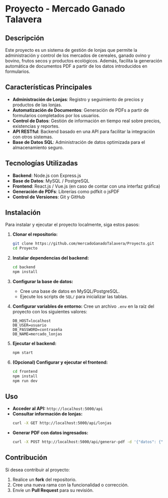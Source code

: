 # Proyecto - Mercado Ganado Talavera

## Descripción

Este proyecto es un sistema de gestión de lonjas que permite la administración y control de los mercados de cereales, ganado ovino y bovino, frutos secos y productos ecológicos. Además, facilita la generación automática de documentos PDF a partir de los datos introducidos en formularios.

## Características Principales

- **Administración de Lonjas**: Registro y seguimiento de precios y productos de las lonjas.
- **Automatización de Documentos**: Generación de PDFs a partir de formularios completados por los usuarios.
- **Control de Datos**: Gestión de información en tiempo real sobre precios, existencias y reportes.
- **API RESTful**: Backend basado en una API para facilitar la integración con otros sistemas.
- **Base de Datos SQL**: Administración de datos optimizada para el almacenamiento seguro.

## Tecnologías Utilizadas

- **Backend**: Node.js con Express.js
- **Base de Datos**: MySQL / PostgreSQL
- **Frontend**: React.js / Vue.js (en caso de contar con una interfaz gráfica)
- **Generación de PDFs**: Librerías como pdfkit o jsPDF
- **Control de Versiones**: Git y GitHub

## Instalación

Para instalar y ejecutar el proyecto localmente, siga estos pasos:

1. **Clonar el repositorio:**
   ```sh
   git clone https://github.com/mercadoGanadoTalavera/Proyecto.git
   cd Proyecto
   ```

2. **Instalar dependencias del backend:**
   ```sh
   cd backend
   npm install
   ```

3. **Configurar la base de datos:**
   - Cree una base de datos en MySQL/PostgreSQL.
   - Ejecute los scripts de `SQL/` para inicializar las tablas.

4. **Configurar variables de entorno:**
   Cree un archivo `.env` en la raíz del proyecto con los siguientes valores:
   ```env
   DB_HOST=localhost
   DB_USER=usuario
   DB_PASSWORD=contraseña
   DB_NAME=mercado_lonjas
   ```

5. **Ejecutar el backend:**
   ```sh
   npm start
   ```

6. **(Opcional) Configurar y ejecutar el frontend:**
   ```sh
   cd frontend
   npm install
   npm run dev
   ```

## Uso

- **Acceder al API:** `http://localhost:5000/api`
- **Consultar información de lonjas:**
  ```sh
  curl -X GET http://localhost:5000/api/lonjas
  ```
- **Generar PDF con datos ingresados:**
  ```sh
  curl -X POST http://localhost:5000/api/generar-pdf -d '{"datos": {"producto": "Trigo", "precio": 200}}'
  ```

## Contribución

Si desea contribuir al proyecto:
1. Realice un **fork** del repositorio.
2. Cree una nueva rama con la funcionalidad o corrección.
3. Envíe un **Pull Request** para su revisión.


